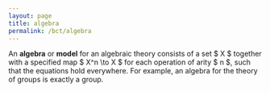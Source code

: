 ```yaml
---
layout: page
title: algebra
permalink: /bct/algebra
---
```

 An **algebra** or **model** for an algebraic theory consists of a set $ X $ together with a specified map $ X^n \to X $ for each operation of arity $ n $, such that the equations hold everywhere. For example, an algebra for the theory of groups is exactly a group.
